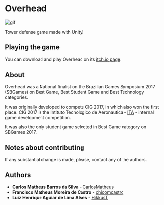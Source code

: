 # Overhead

![gif](./Screenshots/gameplay.gif)

Tower defense game made with Unity!

## Playing the game

You can download and play Overhead on its [itch.io page](https://chicomcastro.itch.io/overhead).

## About

Overhead was a National finalist on the Brazilian Games Symposium 2017 (SBGames) on Best Game, Best Student Game and Best Technology categories.

It was originally developed to compete CIG 2017, in which also won the first place. CIG 2017 is the Intituto Tecnologico de Aeronautica - [ITA](http://www.ita.br/) - internal game development competition.

It was also the only student game selected in Best Game category on SBGames 2017.

## Notes about contributing

If any substantial change is made, please, contact any of the authors.

## Authors

* **Carlos Matheus Barros da Silva** - [CarlosMatheus](https://github.com/CarlosMatheus)
* **Francisco Matheus Moreira de Castro** - [chicomcastro](https://github.com/chicomcastro)
* **Luiz Henrique Aguiar de Lima Alves** - [HikkusT](https://github.com/HikkusT)

